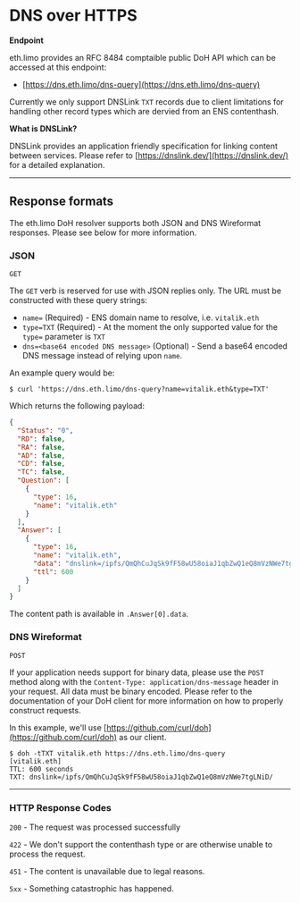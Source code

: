 # DNS over HTTPS

**Endpoint**

eth.limo provides an RFC 8484 comptaible public DoH API which can be accessed at this endpoint:

* [https://dns.eth.limo/dns-query](https://dns.eth.limo/dns-query)

Currently we only support DNSLink `TXT` records due to client limitations for handling  other record types which are dervied from an ENS contenthash.

**What is DNSLink?**

DNSLink provides an application friendly specification for linking content between services. Please refer to [https://dnslink.dev/](https://dnslink.dev/) for a detailed explanation.

---

## Response formats

The eth.limo DoH resolver supports both JSON and DNS Wireformat responses. Please see below for more information.

### JSON 
`GET`

The `GET` verb is reserved for use with JSON replies only. The URL must be constructed with these query strings:

* `name=` (Required) - ENS domain name to resolve, i.e. `vitalik.eth`
* `type=TXT` (Required) - At the moment the only supported value for the `type=` parameter is `TXT`
* `dns=<base64 encoded DNS message>` (Optional) - Send a base64 encoded DNS message instead of relying upon `name`.

An example query would be:

```shell
$ curl 'https://dns.eth.limo/dns-query?name=vitalik.eth&type=TXT'
```


Which returns the following payload:

```json
{
  "Status": "0",
  "RD": false,
  "RA": false,
  "AD": false,
  "CD": false,
  "TC": false,
  "Question": [
    {
      "type": 16,
      "name": "vitalik.eth"
    }
  ],
  "Answer": [
    {
      "type": 16,
      "name": "vitalik.eth",
      "data": "dnslink=/ipfs/QmQhCuJqSk9fF58wU58oiaJ1qbZwQ1eQ8mVzNWe7tgLNiD/",
      "ttl": 600
    }
  ]
}
```

The content path is available in `.Answer[0].data`. 

### DNS Wireformat

`POST`

If your application needs support for binary data, please use the `POST` method along with the `Content-Type: application/dns-message` header in your request. All data must be binary encoded. Please refer to the documentation of your DoH client for more information on how to properly construct requests.

In this example, we'll use [https://github.com/curl/doh](https://github.com/curl/doh) as our client.

```shell
$ doh -tTXT vitalik.eth https://dns.eth.limo/dns-query
[vitalik.eth]
TTL: 600 seconds
TXT: dnslink=/ipfs/QmQhCuJqSk9fF58wU58oiaJ1qbZwQ1eQ8mVzNWe7tgLNiD/

```

---

### HTTP Response Codes

`200` - The request was processed successfully

`422` - We don't support the contenthash type or are otherwise unable to process the request.

`451` - The content is unavailable due to legal reasons.

`5xx` - Something catastrophic has happened.